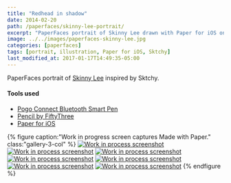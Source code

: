 ```yaml
---
title: "Redhead in shadow"
date: 2014-02-20
path: /paperfaces/skinny-lee-portrait/
excerpt: "PaperFaces portrait of Skinny Lee drawn with Paper for iOS on an iPad."
image: ../../images/paperfaces-skinny-lee.jpg
categories: [paperfaces]
tags: [portrait, illustration, Paper for iOS, Sktchy]
last_modified_at: 2017-01-17T14:49:35-05:00
---
```


PaperFaces portrait of [Skinny Lee](https://sktchy.com/MfNOoH) inspired by Sktchy.

#### Tools used

- [Pogo Connect Bluetooth Smart Pen](https://www.amazon.com/gp/product/B009K448L4/ref=as_li_ss_tl?ie=UTF8&camp=1789&creative=390957&creativeASIN=B009K448L4&linkCode=as2&tag=mademist-20)
- [Pencil by FiftyThree](https://www.amazon.com/FiftyThree-Digital-Stylus-Pencil-iPhone/dp/B01JJBUYR4/ref=as_li_ss_tl?keywords=pencil+53&qid=1550586265&s=gateway&sr=8-3&linkCode=ll1&tag=mademist-20&linkId=0134793cb840affff60f2e45a7f64678&language=en_US)
- [Paper for iOS](https://paper.bywetransfer.com/)

{% figure caption:"Work in progress screen captures Made with Paper." class:"gallery-3-col" %}
[![Work in process screenshot](../../images/paperfaces-skinny-lee-process-1-600.jpg)](../../images/paperfaces-skinny-lee-process-1-lg.jpg)
[![Work in process screenshot](../../images/paperfaces-skinny-lee-process-2-600.jpg)](../../images/paperfaces-skinny-lee-process-2-lg.jpg)
[![Work in process screenshot](../../images/paperfaces-skinny-lee-process-3-600.jpg)](../../images/paperfaces-skinny-lee-process-3-lg.jpg)
[![Work in process screenshot](../../images/paperfaces-skinny-lee-process-4-600.jpg)](../../images/paperfaces-skinny-lee-process-4-lg.jpg)
[![Work in process screenshot](../../images/paperfaces-skinny-lee-process-5-600.jpg)](../../images/paperfaces-skinny-lee-process-5-lg.jpg)
[![Work in process screenshot](../../images/paperfaces-skinny-lee-process-6-600.jpg)](../../images/paperfaces-skinny-lee-process-6-lg.jpg)
[![Work in process screenshot](../../images/paperfaces-skinny-lee-process-7-600.jpg)](../../images/paperfaces-skinny-lee-process-7-lg.jpg)
{% endfigure %}
